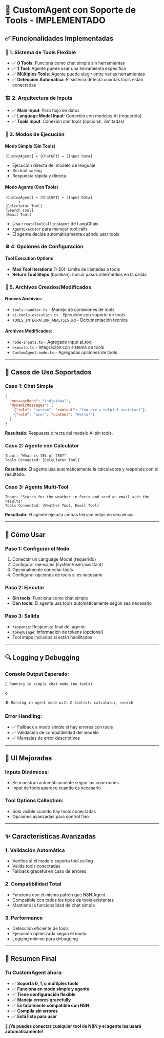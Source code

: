 # 🎉 **CustomAgent con Soporte de Tools - IMPLEMENTADO**

## ✅ **Funcionalidades Implementadas**

### **🔧 1. Sistema de Tools Flexible**
- ✅ **0 Tools**: Funciona como chat simple sin herramientas
- ✅ **1 Tool**: Agente puede usar una herramienta específica
- ✅ **Múltiples Tools**: Agente puede elegir entre varias herramientas
- ✅ **Detección Automática**: El sistema detecta cuántas tools están conectadas

### **🏗️ 2. Arquitectura de Inputs**
- ✅ **Main Input**: Para flujo de datos
- ✅ **Language Model Input**: Conexión con modelos AI (requerido)
- ✅ **Tools Input**: Conexión con tools (opcional, ilimitadas)

### **🤖 3. Modos de Ejecución**
#### **Modo Simple (Sin Tools)**
```
[CustomAgent] ← [ChatGPT] ← [Input Data]
```
- Ejecución directa del modelo de lenguaje
- Sin tool calling
- Respuesta rápida y directa

#### **Modo Agente (Con Tools)**
```
[CustomAgent] ← [ChatGPT] ← [Input Data]
      ↑
[Calculator Tool]
[Search Tool]
[Email Tool]
```
- Usa `createToolCallingAgent` de LangChain
- `AgentExecutor` para manejar tool calls
- El agente decide automáticamente cuándo usar tools

### **⚙️ 4. Opciones de Configuración**
#### **Tool Execution Options**
- **Max Tool Iterations** (1-50): Límite de llamadas a tools
- **Return Tool Steps** (boolean): Incluir pasos intermedios en la salida

### **📁 5. Archivos Creados/Modificados**

#### **Nuevos Archivos:**
- `tools-handler.ts` - Manejo de conexiones de tools
- `ai-tools-execution.ts` - Ejecución con soporte de tools
- `TOOLS_INTEGRATION_ANALYSIS.md` - Documentación técnica

#### **Archivos Modificados:**
- `node-inputs.ts` - Agregado input ai_tool
- `execute.ts` - Integración con sistema de tools
- `CustomAgent.node.ts` - Agregadas opciones de tools

---

## 🎯 **Casos de Uso Soportados**

### **Caso 1: Chat Simple**
```json
{
  "messageMode": "individual",
  "dynamicMessages": [
    {"role": "system", "content": "You are a helpful assistant"},
    {"role": "user", "content": "Hello!"}
  ]
}
```
**Resultado**: Respuesta directa del modelo AI sin tools.

### **Caso 2: Agente con Calculator**
```
Input: "What is 15% of 250?"
Tools Connected: [Calculator Tool]
```
**Resultado**: El agente usa automáticamente la calculadora y responde con el resultado.

### **Caso 3: Agente Multi-Tool**
```
Input: "Search for the weather in Paris and send an email with the results"
Tools Connected: [Weather Tool, Email Tool]
```
**Resultado**: El agente ejecuta ambas herramientas en secuencia.

---

## 🚀 **Cómo Usar**

### **Paso 1: Configurar el Nodo**
1. Conectar un Language Model (requerido)
2. Configurar mensajes (system/user/assistant)
3. Opcionalmente conectar tools
4. Configurar opciones de tools si es necesario

### **Paso 2: Ejecutar**
- **Sin tools**: Funciona como chat simple
- **Con tools**: El agente usa tools automáticamente según sea necesario

### **Paso 3: Salida**
- `response`: Respuesta final del agente
- `tokenUsage`: Información de tokens (opcional)
- Tool steps incluidos si están habilitados

---

## 🔍 **Logging y Debugging**

### **Console Output Esperado:**
```
🤖 Running in simple chat mode (no tools)
```
o
```
🛠️ Running in agent mode with 2 tool(s): calculator, search
```

### **Error Handling:**
- ✅ Fallback a modo simple si hay errores con tools
- ✅ Validación de compatibilidad del modelo
- ✅ Mensajes de error descriptivos

---

## 🎨 **UI Mejoradas**

### **Inputs Dinámicos:**
- Se muestran automáticamente según las conexiones
- Input de tools aparece cuando es necesario

### **Tool Options Collection:**
- Solo visible cuando hay tools conectadas
- Opciones avanzadas para control fino

---

## ✨ **Características Avanzadas**

### **1. Validación Automática**
- Verifica si el modelo soporta tool calling
- Valida tools conectadas
- Fallback graceful en caso de errores

### **2. Compatibilidad Total**
- Funciona con el mismo patrón que N8N Agent
- Compatible con todos los tipos de tools existentes
- Mantiene la funcionalidad de chat simple

### **3. Performance**
- Detección eficiente de tools
- Ejecución optimizada según el modo
- Logging mínimo para debugging

---

## 🎉 **Resumen Final**

### **Tu CustomAgent ahora:**
- ✅ **Soporta 0, 1, o múltiples tools**
- ✅ **Funciona en modo simple y agente**
- ✅ **Tiene configuración flexible**
- ✅ **Maneja errores gracefully**
- ✅ **Es totalmente compatible con N8N**
- ✅ **Compila sin errores**
- ✅ **Está listo para usar**

**🚀 ¡Ya puedes conectar cualquier tool de N8N y el agente las usará automáticamente!**
